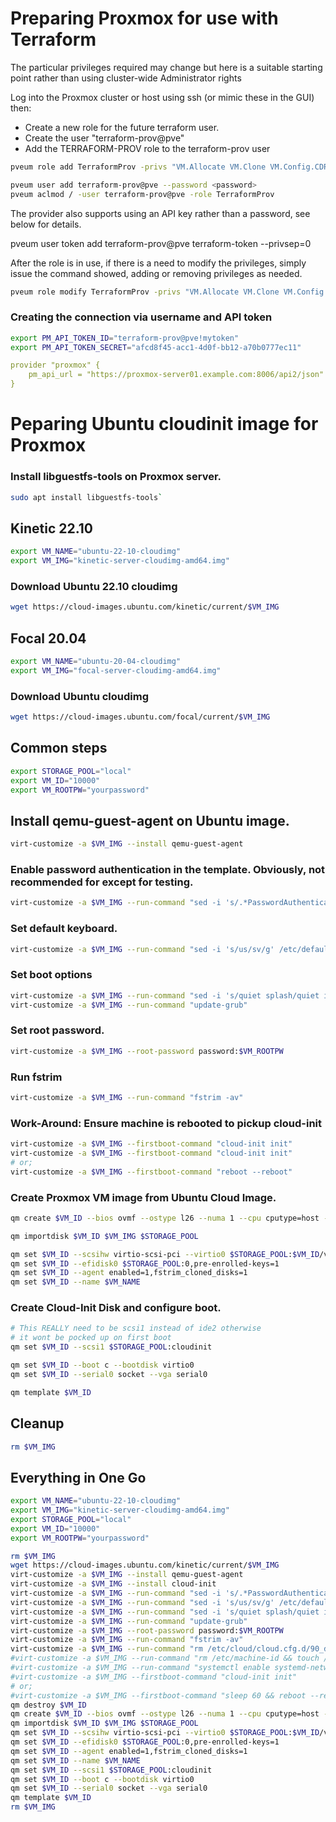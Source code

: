 # Preparing Proxmox for use with Terraform
The particular privileges required may change but here is a suitable starting point rather than using cluster-wide Administrator rights

Log into the Proxmox cluster or host using ssh (or mimic these in the GUI) then:

* Create a new role for the future terraform user.
* Create the user "terraform-prov@pve"
* Add the TERRAFORM-PROV role to the terraform-prov user
~~~sh
pveum role add TerraformProv -privs "VM.Allocate VM.Clone VM.Config.CDROM VM.Config.CPU VM.Config.Cloudinit VM.Config.Disk VM.Config.HWType VM.Config.Memory VM.Config.Network VM.Config.Options VM.Monitor VM.Audit VM.PowerMgmt Datastore.AllocateSpace Datastore.Audit"

pveum user add terraform-prov@pve --password <password>
pveum aclmod / -user terraform-prov@pve -role TerraformProv
~~~
The provider also supports using an API key rather than a password, see below for details.

pveum user token add terraform-prov@pve terraform-token --privsep=0

After the role is in use, if there is a need to modify the privileges, simply issue the command showed, adding or removing privileges as needed.
~~~sh
pveum role modify TerraformProv -privs "VM.Allocate VM.Clone VM.Config.CDROM VM.Config.CPU VM.Config.Cloudinit VM.Config.Disk VM.Config.HWType VM.Config.Memory VM.Config.Network VM.Config.Options VM.Monitor VM.Audit VM.PowerMgmt Datastore.AllocateSpace Datastore.Audit Datastore.Allocate Pool.Allocate""
~~~
### Creating the connection via username and API token
~~~sh
export PM_API_TOKEN_ID="terraform-prov@pve!mytoken"
export PM_API_TOKEN_SECRET="afcd8f45-acc1-4d0f-bb12-a70b0777ec11"
~~~
~~~yaml
provider "proxmox" {
    pm_api_url = "https://proxmox-server01.example.com:8006/api2/json"
}
~~~
# Peparing Ubuntu cloudinit image for Proxmox

### Install libguestfs-tools on Proxmox server.
~~~sh
sudo apt install libguestfs-tools`
~~~
## Kinetic 22.10
~~~sh
export VM_NAME="ubuntu-22-10-cloudimg"
export VM_IMG="kinetic-server-cloudimg-amd64.img"
~~~
### Download Ubuntu 22.10 cloudimg
~~~sh
wget https://cloud-images.ubuntu.com/kinetic/current/$VM_IMG
~~~

## Focal 20.04
~~~sh
export VM_NAME="ubuntu-20-04-cloudimg"
export VM_IMG="focal-server-cloudimg-amd64.img"
~~~
### Download Ubuntu cloudimg
~~~sh
wget https://cloud-images.ubuntu.com/focal/current/$VM_IMG
~~~
## Common steps
~~~sh
export STORAGE_POOL="local"
export VM_ID="10000"
export VM_ROOTPW="yourpassword"
~~~
## Install qemu-guest-agent on Ubuntu image.
~~~sh
virt-customize -a $VM_IMG --install qemu-guest-agent
~~~
### Enable password authentication in the template. Obviously, not recommended for except for testing.
~~~sh
virt-customize -a $VM_IMG --run-command "sed -i 's/.*PasswordAuthentication.*/PasswordAuthentication yes/g' /etc/ssh/sshd_config"
~~~

### Set default keyboard.
~~~sh
virt-customize -a $VM_IMG --run-command "sed -i 's/us/sv/g' /etc/default/keyboard"
~~~
### Set boot options
~~~sh
virt-customize -a $VM_IMG --run-command "sed -i 's/quiet splash/quiet intel_iommu=on iommu=pt mitigations=off/g' /etc/default/grub"
virt-customize -a $VM_IMG --run-command "update-grub"
~~~
### Set root password.
~~~sh
virt-customize -a $VM_IMG --root-password password:$VM_ROOTPW
~~~
### Run fstrim
~~~sh
virt-customize -a $VM_IMG --run-command "fstrim -av"
~~~
### Work-Around: Ensure machine is rebooted to pickup cloud-init
~~~sh
virt-customize -a $VM_IMG --firstboot-command "cloud-init init"
virt-customize -a $VM_IMG --firstboot-command "cloud-init init"
# or;
virt-customize -a $VM_IMG --firstboot-command "reboot --reboot"
~~~

### Create Proxmox VM image from Ubuntu Cloud Image.
~~~sh
qm create $VM_ID --bios ovmf --ostype l26 --numa 1 --cpu cputype=host --memory 2048 --net0 virtio,bridge=vmbr30,firewall=0 --net1 virtio,bridge=vmbr25,firewall=0 --description "Node Template" --onboot no

qm importdisk $VM_ID $VM_IMG $STORAGE_POOL

qm set $VM_ID --scsihw virtio-scsi-pci --virtio0 $STORAGE_POOL:$VM_ID/vm-$VM_ID-disk-0.raw
qm set $VM_ID --efidisk0 $STORAGE_POOL:0,pre-enrolled-keys=1
qm set $VM_ID --agent enabled=1,fstrim_cloned_disks=1
qm set $VM_ID --name $VM_NAME
~~~

### Create Cloud-Init Disk and configure boot.
~~~sh
# This REALLY need to be scsi1 instead of ide2 otherwise 
# it wont be pocked up on first boot
qm set $VM_ID --scsi1 $STORAGE_POOL:cloudinit

qm set $VM_ID --boot c --bootdisk virtio0
qm set $VM_ID --serial0 socket --vga serial0

qm template $VM_ID
~~~
## Cleanup
~~~sh
rm $VM_IMG
~~~

## Everything in One Go
~~~sh
export VM_NAME="ubuntu-22-10-cloudimg"
export VM_IMG="kinetic-server-cloudimg-amd64.img"
export STORAGE_POOL="local"
export VM_ID="10000"
export VM_ROOTPW="yourpassword"

rm $VM_IMG
wget https://cloud-images.ubuntu.com/kinetic/current/$VM_IMG
virt-customize -a $VM_IMG --install qemu-guest-agent
virt-customize -a $VM_IMG --install cloud-init
virt-customize -a $VM_IMG --run-command "sed -i 's/.*PasswordAuthentication.*/PasswordAuthentication yes/g' /etc/ssh/sshd_config"
virt-customize -a $VM_IMG --run-command "sed -i 's/us/sv/g' /etc/default/keyboard"
virt-customize -a $VM_IMG --run-command "sed -i 's/quiet splash/quiet intel_iommu=on iommu=pt mitigations=off console=tty1 console=ttyS0 net.ifnames=0 biosdevname=0/g' /etc/default/grub"
virt-customize -a $VM_IMG --run-command "update-grub"
virt-customize -a $VM_IMG --root-password password:$VM_ROOTPW
virt-customize -a $VM_IMG --run-command "fstrim -av"
virt-customize -a $VM_IMG --run-command "rm /etc/cloud/cloud.cfg.d/90_dpkg.cfg && echo 'datasource_list: [ NoCloud, ConfigDrive ]' >/etc/cloud/cloud.cfg.d/99_pve.cfg"
#virt-customize -a $VM_IMG --run-command "rm /etc/machine-id && touch /etc/machine-id && ln -s /etc/machine-id /var/lib/dbus/machine-id"
#virt-customize -a $VM_IMG --run-command "systemctl enable systemd-networkd"
#virt-customize -a $VM_IMG --firstboot-command "cloud-init init"
# or;
#virt-customize -a $VM_IMG --firstboot-command "sleep 60 && reboot --reboot"
qm destroy $VM_ID
qm create $VM_ID --bios ovmf --ostype l26 --numa 1 --cpu cputype=host --memory 2048 --net0 virtio,bridge=vmbr30,firewall=0 --net1 virtio,bridge=vmbr25,firewall=0 --description "Node Template" --onboot no
qm importdisk $VM_ID $VM_IMG $STORAGE_POOL
qm set $VM_ID --scsihw virtio-scsi-pci --virtio0 $STORAGE_POOL:$VM_ID/vm-$VM_ID-disk-0.raw
qm set $VM_ID --efidisk0 $STORAGE_POOL:0,pre-enrolled-keys=1
qm set $VM_ID --agent enabled=1,fstrim_cloned_disks=1
qm set $VM_ID --name $VM_NAME
qm set $VM_ID --scsi1 $STORAGE_POOL:cloudinit
qm set $VM_ID --boot c --bootdisk virtio0
qm set $VM_ID --serial0 socket --vga serial0
qm template $VM_ID
rm $VM_IMG
~~~